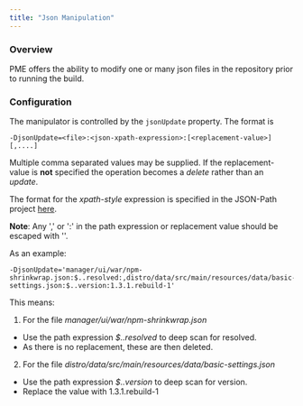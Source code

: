 ```yaml
---
title: "Json Manipulation"
---
```


### Overview

PME offers the ability to modify one or many json files in the repository prior to running the build.

### Configuration

The manipulator is controlled by the `jsonUpdate` property. The format is

    -DjsonUpdate=<file>:<json-xpath-expression>:[<replacement-value>] [,....]

Multiple comma separated values may be supplied. If the replacement-value is **not** specified the operation becomes a _delete_ rather than an _update_.

The format for the _xpath-style_ expression is specified in the JSON-Path project [here](https://github.com/jayway/JsonPath).

**Note**: Any ',' or ':' in the path expression or replacement value should be escaped with '\'.

As an example:

    -DjsonUpdate='manager/ui/war/npm-shrinkwrap.json:$..resolved:,distro/data/src/main/resources/data/basic-settings.json:$..version:1.3.1.rebuild-1'

This means:

1. For the file _manager/ui/war/npm-shrinkwrap.json_
  * Use the path expression _$..resolved_ to deep scan for resolved.
  * As there is no replacement, these are then deleted.

2. For the file _distro/data/src/main/resources/data/basic-settings.json_
  * Use the path expression _$..version_ to deep scan for version.
  * Replace the value with 1.3.1.rebuild-1
